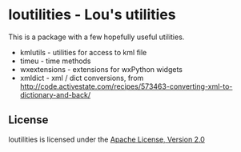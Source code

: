 loutilities - Lou's utilities
===================================

This is a package with a few hopefully useful utilities.

* kmlutils - utilities for access to kml file
* timeu - time methods
* wxextensions - extensions for wxPython widgets
* xmldict - xml / dict conversions, from http://code.activestate.com/recipes/573463-converting-xml-to-dictionary-and-back/

License
-------

loutilities is licensed under the [Apache License, Version 2.0](http://www.apache.org/licenses/LICENSE-2.0)

